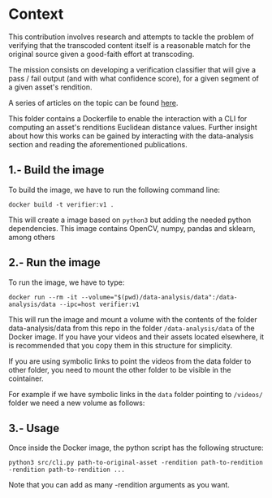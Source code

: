 # Context

This contribution involves research and attempts to tackle the problem of verifying that 
the transcoded content itself is a reasonable match for the original source given a good-faith effort at transcoding.

The mission consists on developing a verification classifier that will give a pass / fail output (and with what confidence score), for a given segment of a given asset's rendition.

A series of articles on the topic can be found [here](https://medium.com/@epiclabs.io/assessing-metrics-for-video-quality-verification-in-livepeers-ecosystem-f66f724b2aea).

This folder contains a Dockerfile to enable the interaction with a CLI for computing an asset's renditions Euclidean distance values.
Further insight about how this works can be gained by interacting with the data-analysis section and reading the aforementioned publications.

## 1.- Build the image
To build the image, we have to run the following command line:

```
docker build -t verifier:v1 .
```

This will create a image based on `python3` but adding the needed python dependencies. This image 
contains OpenCV, numpy, pandas and sklearn, among others

## 2.- Run the image
To run the image, we have to type:

```
docker run --rm -it --volume="$(pwd)/data-analysis/data":/data-analysis/data --ipc=host verifier:v1
```

This will run the image and mount a volume with the contents of the folder data-analysis/data from this repo in the folder 
`/data-analysis/data` of the Docker image. If you have your videos and their assets located elsewhere, it is recommended that you 
copy them in this structure for simplicity.

If you are using symbolic links to point the videos from the data folder to other folder, you need to mount the other folder to be visible in the cointainer.

For example if we have symbolic links in the `data` folder pointing to `/videos/` folder we need a new volume as follows:


## 3.- Usage
Once inside the Docker image, the python script has the following structure:

```
python3 src/cli.py path-to-original-asset -rendition path-to-rendition -rendition path-to-rendition ...
```
Note that you can add as many -rendition arguments as you want. 

